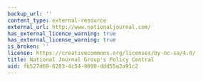```yaml
---
backup_url: ''
content_type: external-resource
external_url: http://www.nationaljournal.com/
has_external_licence_warning: true
has_external_license_warning: true
is_broken: ''
license: https://creativecommons.org/licenses/by-nc-sa/4.0/
title: National Journal Group's Policy Central
uid: fb527d69-6283-4c54-9090-ddd55a2a91c2
---
```


